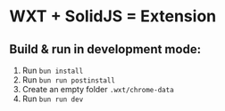 # WXT + SolidJS = Extension

## Build & run in development mode:

1. Run `bun install`
2. Run `bun run postinstall`
3. Create an empty folder `.wxt/chrome-data`
4. Run `bun run dev`